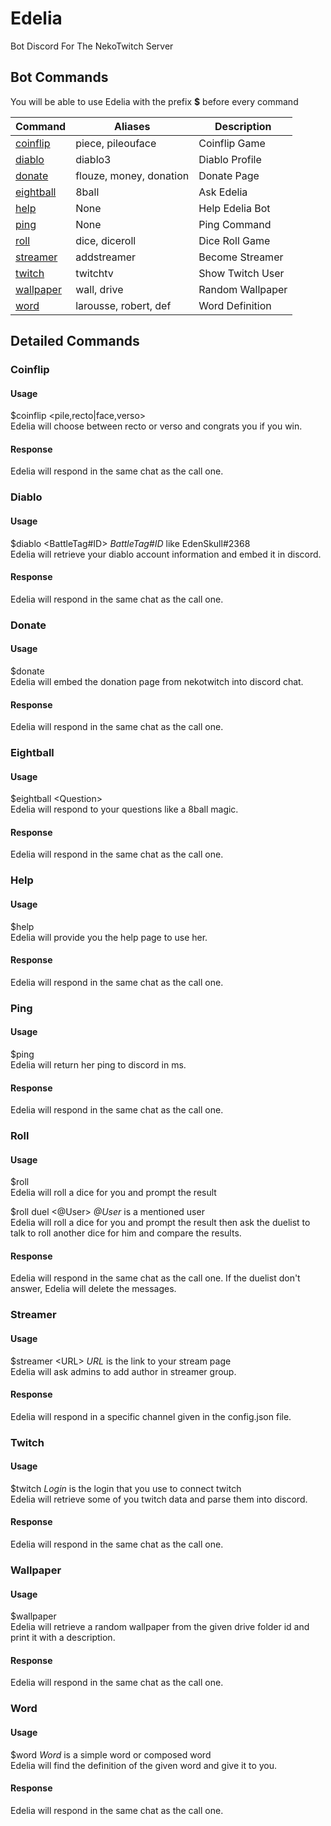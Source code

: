 # Edelia
Bot Discord For The NekoTwitch Server
## Bot Commands
You will be able to use Edelia with the prefix **$** before every command 

Command | Aliases | Description
------- | ------- | -----------
[coinflip](#Coinflip) | piece, pileouface | Coinflip Game
[diablo](#Diablo) | diablo3 | Diablo Profile
[donate](#Donate) | flouze, money, donation | Donate Page
[eightball](#Eightball) | 8ball | Ask Edelia
[help](#Help) | None | Help Edelia Bot
[ping](#Ping) | None | Ping Command
[roll](#Roll) | dice, diceroll | Dice Roll Game
[streamer](#Streamer) | addstreamer | Become Streamer
[twitch](#Twitch) | twitchtv | Show Twitch User
[wallpaper](#Wallpaper) | wall, drive | Random Wallpaper
[word](#Word) | larousse, robert, def | Word Definition

## Detailed Commands
### Coinflip
#### Usage
$coinflip <pile,recto|face,verso>  
Edelia will choose between recto or verso and congrats you if you win.
#### Response
Edelia will respond in the same chat as the call one.
### Diablo
#### Usage
$diablo <BattleTag#ID> *BattleTag#ID* like EdenSkull#2368   
Edelia will retrieve your diablo account information and embed it in discord.
#### Response
Edelia will respond in the same chat as the call one.
### Donate
#### Usage
$donate  
Edelia will embed the donation page from nekotwitch into discord chat.
#### Response
Edelia will respond in the same chat as the call one.
### Eightball
#### Usage
$eightball \<Question>  
Edelia will respond to your questions like a 8ball magic.
#### Response
Edelia will respond in the same chat as the call one.
### Help
#### Usage
$help  
Edelia will provide you the help page to use her.
#### Response
Edelia will respond in the same chat as the call one.
### Ping
#### Usage
$ping  
Edelia will return her ping to discord in ms.
#### Response
Edelia will respond in the same chat as the call one.
### Roll
#### Usage
$roll  
Edelia will roll a dice for you and prompt the result

$roll duel <@User> *@User* is a mentioned user  
Edelia will roll a dice for you and prompt the result then ask the duelist to talk to roll another dice for him and compare the results.
#### Response
Edelia will respond in the same chat as the call one. If the duelist don't answer, Edelia will delete the messages.
### Streamer
#### Usage
$streamer \<URL> *URL* is the link to your stream page  
Edelia will ask admins to add author in streamer group.
#### Response
Edelia will respond in a specific channel given in the config.json file. 
### Twitch
#### Usage
$twitch <Login> *Login* is the login that you use to connect twitch  
Edelia will retrieve some of you twitch data and parse them into discord.
#### Response
Edelia will respond in the same chat as the call one.
### Wallpaper
#### Usage
$wallpaper  
Edelia will retrieve a random wallpaper from the given drive folder id and print it with a description.
#### Response
Edelia will respond in the same chat as the call one.
### Word
#### Usage
$word <Word> *Word* is a simple word or composed word  
Edelia will find the definition of the given word and give it to you.
#### Response
Edelia will respond in the same chat as the call one.


